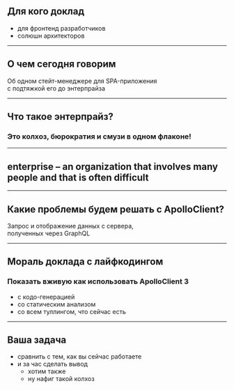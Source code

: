 
## Для кого доклад

- для фронтенд разработчиков <!-- .element: class="fragment green" -->
- солюшн архитекторов <!-- .element: class="fragment orange" -->

-----

## О чем сегодня говорим

Об одном стейт-менеджере для SPA-приложения<br/>с подтяжкой его до энтерпрайза<!-- .element: class="fragment green" -->

-----

## Что такое энтерпрайз?

### Это колхоз, бюрократия и смузи в одном флаконе! <!-- .element: class="fragment red" -->

-----

## <span class="red">enterprise</span> – an organization that involves many people and that is often difficult

-----

## Какие проблемы будем решать с ApolloClient?

Запрос и отображение данных с сервера, <br/>полученных через GraphQL <!-- .element: class="fragment green" -->

-----

## Мораль доклада с лайфкодингом

### Показать вживую как использовать ApolloClient 3 <!-- .element: class="fragment green" -->

- с кодо-генерацией <!-- .element: class="fragment orange" -->
- со статическим анализом <!-- .element: class="fragment orange" -->
- со всем туллингом, что сейчас есть <!-- .element: class="fragment orange" -->

-----

## Ваша задача

- сравнить с тем, как вы сейчас работаете <!-- .element: class="fragment orange" -->
- и за час сделать вывод <!-- .element: class="fragment orange" -->
  - хотим также <!-- .element: class="fragment green" style="padding-top: 20px;" -->
  - ну нафиг такой колхоз <!-- .element: class="fragment red" -->
